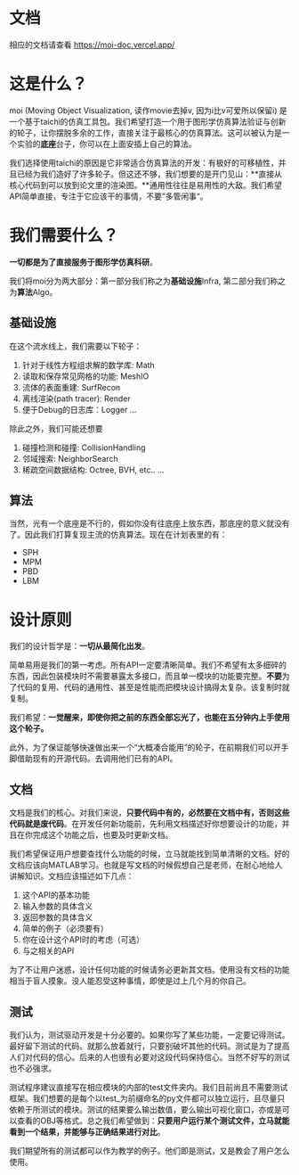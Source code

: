 # 文档
相应的文档请查看
https://moi-doc.vercel.app/


# 这是什么？

moi (Moving Object Visualization, 读作movie去掉v, 因为i比v可爱所以保留i) 是一个基于taichi的仿真工具包。我们希望打造一个用于图形学仿真算法验证与创新的轮子，让你摆脱多余的工作，直接关注于最核心的仿真算法。这可以被认为是一个实验的**底座**台子，你可以在上面安插上自己的算法。


我们选择使用taichi的原因是它非常适合仿真算法的开发：有极好的可移植性，并且已经为我们造好了许多轮子。但这还不够，我们想要的是开门见山：**直接从核心代码到可以放到论文里的渲染图。**通用性往往是易用性的大敌。我们希望API简单直接，专注于它应该干的事情，不要”多管闲事“。

# 我们需要什么？

**一切都是为了直接服务于图形学仿真科研**。


我们将moi分为两大部分：第一部分我们称之为**基础设施**Infra, 第二部分我们称之为**算法**Algo。

## 基础设施
在这个流水线上，我们需要以下轮子：

1. 针对于线性方程组求解的数学库: Math
2. 读取和保存常见网格的功能: MeshIO
3. 流体的表面重建: SurfRecon
4. 离线渲染(path tracer): Render
5. 便于Debug的日志库：Logger
...

除此之外，我们可能还想要

1. 碰撞检测和碰撞: CollisionHandling
2. 邻域搜索: NeighborSearch
3. 稀疏空间数据结构: Octree, BVH, etc..
...

## 算法
当然，光有一个底座是不行的，假如你没有往底座上放东西，那底座的意义就没有了。因此我们打算复现主流的仿真算法。现在在计划表里的有：

- SPH
- MPM
- PBD
- LBM

# 设计原则
我们的设计哲学是：**一切从最简化出发**。

简单易用是我们的第一考虑。所有API一定要清晰简单。我们不希望有太多细碎的东西，因此包装模块时不需要暴露太多接口，而且单一模块的功能要完整。**不要**为了代码的复用、代码的通用性、甚至是性能而把模块设计搞得太复杂。该复制时就复制。

我们希望：**一觉醒来，即使你把之前的东西全部忘光了，也能在五分钟内上手使用这个轮子。**

此外，为了保证能够快速做出来一个“大概凑合能用”的轮子，在前期我们可以开手脚借助现有的开源代码。去调用他们已有的API。

## 文档

文档是我们的核心。对我们来说，**只要代码中有的，必然要在文档中有，否则这些代码就是废代码**。在开发任何新功能前，先利用文档描述好你想要设计的功能，并且在你完成这个功能之后，也要及时更新文档。

我们希望保证用户想要查找什么功能的时候，立马就能找到简单清晰的文档。好的文档应该向MATLAB学习。也就是写文档的时候假想自己是老师，在耐心地给人讲解知识。文档应该描述如下几点：

1. 这个API的基本功能
2. 输入参数的具体含义
3. 返回参数的具体含义
4. 简单的例子（必须要有）
5. 你在设计这个API时的考虑（可选）
6. 与之相关的API

为了不让用户迷惑，设计任何功能的时候请务必更新其文档。使用没有文档的功能相当于盲人摸象。没人能忍受这种事情，即使是过上几个月的你自己。

## 测试
我们认为，测试驱动开发是十分必要的。如果你写了某些功能，一定要记得测试。最好留下测试的代码。就那么放着就行，只要别破坏其他的代码。测试是为了提高人们对代码的信心。后来的人也很有必要对这段代码保持信心。当然不好写的测试也不必强求。

测试程序建议直接写在相应模块的内部的test文件夹内。我们目前尚且不需要测试框架。我们想要的是每个以test_为前缀命名的py文件都可以独立运行，且尽量只依赖于所测试的模块。测试的结果要么输出数值，要么输出可视化窗口，亦或是可以查看的OBJ等格式。总之我们希望做到：**只要用户运行某个测试文件，立马就能看到一个结果，并能够与正确结果进行对比**。

我们期望所有的测试都可以作为教学的例子。他们即是测试，又是教会了用户怎么使用。
